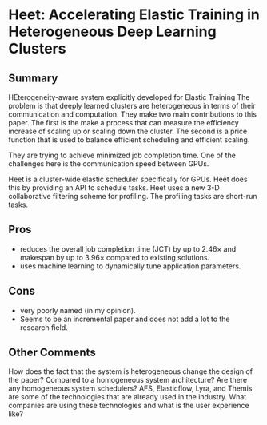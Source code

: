 # Heet: Accelerating Elastic Training in Heterogeneous Deep Learning Clusters
## Summary
HEterogeneity-aware system explicitly developed for Elastic Training
The problem is that deeply learned clusters are heterogeneous in terms of their communication and computation.
They make two main contributions to this paper.
The first is the make a process that can measure the efficiency increase of scaling up or scaling down the cluster.
The second is a price function that is used to balance efficient scheduling and efficient scaling.

They are trying to achieve minimized job completion time.
One of the challenges here is the communication speed between GPUs.

Heet is a cluster-wide elastic scheduler specifically for GPUs.
Heet does this by providing an API to schedule tasks.
Heet uses a new 3-D collaborative filtering scheme for profiling.
The profiling tasks are short-run tasks.

## Pros
- reduces the overall job completion time (JCT) by up to 2.46× and makespan by up to 3.96× compared to existing solutions.
- uses machine learning to dynamically tune application parameters.

## Cons
- very poorly named (in my opinion).
- Seems to be an incremental paper and does not add a lot to the research field.

## Other Comments
How does the fact that the system is heterogeneous change the design of the paper? Compared to a homogeneous system architecture?
Are there any homogeneous system schedulers?
AFS, Elasticflow, Lyra, and Themis are some of the technologies that are already used in the industry.
What companies are using these technologies and what is the user experience like?

